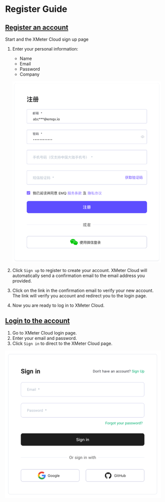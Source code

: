 # Register Guide

## [Register an account](https://www.emqx.com/en/signup?continue=https://xmeter-cloud.emqx.com/commercialPage.html#)

Start and the XMeter Cloud sign up page

1. Enter your personal information: 

   - Name
   - Email
   - Password
   - Company

   ![signup](../_assets/signup.png)

2. Click `Sign up` to register to create your account. XMeter Cloud will automatically send a confirmation email to the email address you provided.

3. Click on the link in the confirmation email to verify your new account. The link will verify you account and redirect you to the login page.

4. Now you are ready to log in to XMeter Cloud.

## [Login to the account](https://www.emqx.com/en/signin?continue=https://xmeter-cloud.emqx.com/commercialPage.html#)

1. Go to XMeter Cloud login page.
2. Enter your email and password.
3. Click `Sign in` to direct to the XMeter Cloud page. 

![login](../_assets/login.png)
